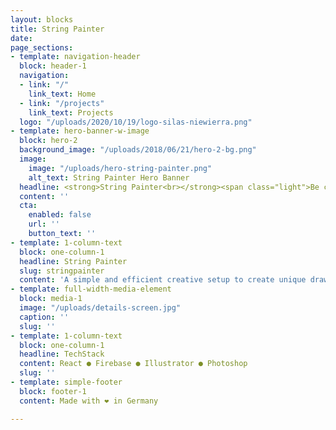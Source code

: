 ```yaml
---
layout: blocks
title: String Painter
date: 
page_sections:
- template: navigation-header
  block: header-1
  navigation:
  - link: "/"
    link_text: Home
  - link: "/projects"
    link_text: Projects
  logo: "/uploads/2020/10/19/logo-silas-niewierra.png"
- template: hero-banner-w-image
  block: hero-2
  background_image: "/uploads/2018/06/21/hero-2-bg.png"
  image:
    image: "/uploads/hero-string-painter.png"
    alt_text: String Painter Hero Banner
  headline: <strong>String Painter<br></strong><span class="light">Be creative with a simple setup</span>
  content: ''
  cta:
    enabled: false
    url: ''
    button_text: ''
- template: 1-column-text
  block: one-column-1
  headline: String Painter
  slug: stringpainter
  content: 'A simple and efficient creative setup to create unique drawings with straight lines. '
- template: full-width-media-element
  block: media-1
  image: "/uploads/details-screen.jpg"
  caption: ''
  slug: ''
- template: 1-column-text
  block: one-column-1
  headline: TechStack
  content: React ● Firebase ● Illustrator ● Photoshop
  slug: ''
- template: simple-footer
  block: footer-1
  content: Made with ❤︎ in Germany

---
```

